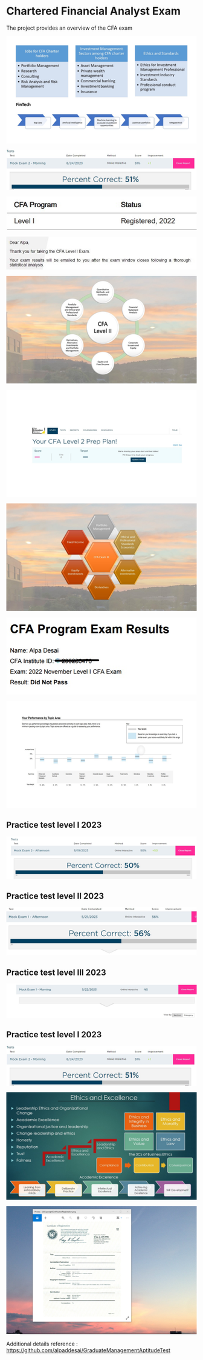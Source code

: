 # Chartered Financial Analyst Exam 

The project provides an overview of the CFA exam 

![image](CFA.jpg)

![image](CFAExam.jpg)

![image](CFARegistered.jpg)

![image](CFAExamAcknowledgement.jpg)

![image](CFALevel_II_Exam.jpg)

![image](CFALevel_II.jpg)

![image](SlidesCFAExamIII.jpg)

![image](ExamResults.jpg)

![image](CFAExamResults.jpg)

## Practice test level I 2023
![image](CFALevelIPracticeTest2023.jpg)

## Practice test level II 2023
![image](PracticeTestCFAII.jpg)

## Practice test level III 2023
![image](practiceCFAlevelIII.jpg)

## Practice test level I 2023
![image](CFAExamIndia.jpg)

![image](Ethics.jpg)

![image](USCopyrightCertificate.png)

Additional details reference : https://github.com/alpaddesai/GraduateManagementAptitudeTest 
